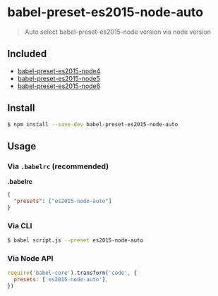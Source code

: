 # babel-preset-es2015-node-auto

> Auto select babel-preset-es2015-node version via node version

## Included

* [babel-preset-es2015-node4](https://github.com/jbach/babel-preset-es2015-node4)
* [babel-preset-es2015-node5](https://github.com/alekseykulikov/babel-preset-es2015-node5)
* [babel-preset-es2015-node6](https://github.com/jhen0409/babel-preset-es2015-node6)

## Install

```sh
$ npm install --save-dev babel-preset-es2015-node-auto
```

## Usage

### Via `.babelrc` (recommended)

**.babelrc**

```json
{
  "presets": ["es2015-node-auto"]
}
```

### Via CLI

```sh
$ babel script.js --preset es2015-node-auto
```

### Via Node API

```javascript
require('babel-core').transform('code', {
  presets: ['es2015-node-auto'],
})
```
